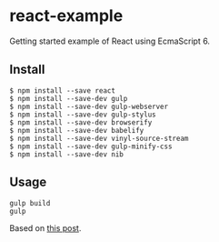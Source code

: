 # react-example

Getting started example of React using EcmaScript 6.

## Install
```
$ npm install --save react
$ npm install --save-dev gulp
$ npm install --save-dev gulp-webserver
$ npm install --save-dev gulp-stylus
$ npm install --save-dev browserify
$ npm install --save-dev babelify
$ npm install --save-dev vinyl-source-stream
$ npm install --save-dev gulp-minify-css
$ npm install --save-dev nib
```

## Usage

```
gulp build
gulp
```

Based on [this post](https://carlosazaustre.es/blog/ejemplo-de-aplicacion-con-react-js-en-ecmascript-6/).
